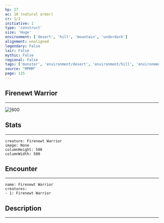 ```yaml
---
hp: 27
ac: 18 (natural armor)
cr: 1/2
initiative: 1
type: 'construct'    
size: 'Huge'
environment: ['desert', 'hill', 'mountain', 'underdark']
alignment: unaligned
legendary: False
lair: False
mythic: False
regional: False
tags: ['monster', 'environment/desert', 'environment/hill', 'environment/mountain', 'environment/underdark']
source: "MPMM"
page: 125
---
```


## Firenewt Warrior
---

![|600](D:/Program%20Files/5e.tools/img/bestiary/MPMM/Firenewt%20Warrior.webp)

## Stats
---

```statblock
creature: Firenewt Warrior
image: None
columnHeight: 500
columnWidth: 500
```

## Encounter
---

```encounter-table
name: Firenewt Warrior
creatures:
- 1: Firenewt Warrior
```

## Description
---




